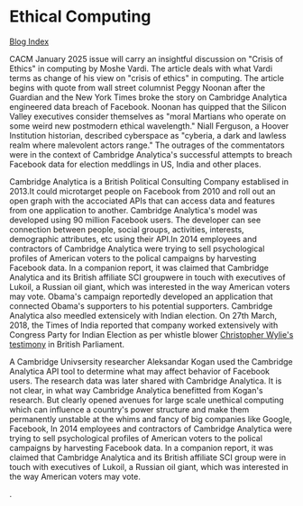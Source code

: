 # Ethical Computing

[Blog Index](../index.md)

CACM January 2025 issue will carry an insightful discussion on "Crisis of Ethics" in computing by Moshe Vardi. The article deals with what Vardi terms as
change of his view on "crisis of ethics" in computing. The article begins with quote from wall street columnist Peggy Noonan
after the Guardian and the New York Times broke the story on Cambridge Analytica engineered data breach of Facebook. Noonan has quipped that the
Silicon Valley executives consider themselves as "moral Martians who operate on some weird new postmodern ethical wavelength."  Niall Ferguson,
a Hoover Institution historian, described cyberspace as "cyberia, a dark and lawless realm where malevolent actors range." The outrages of the
commentators were in the context of Cambridge Analytica's successful attempts to breach Facebook data for election meddlings in US, India and other
places.

Cambridge Analytica is a British Political Consulting Company establised in 2013.It could microtarget people on Facebook from 2010 and roll out an
open graph with the accociated APIs that can access data and features from one application to another. Cambridge Analytica's model was developed using
90 million Facebook users. The developer can see connection between people, social groups, activities, interests, demographic attributes, etc using their 
API.In 2014 employees and contractors of Cambridge Analytica were trying to sell psychological profiles of American voters to the polical campaigns by harvesting
Facebook data. In a companion report, it was claimed that Cambridge Analytica and its British affiliate SCI groupwere in touch with executives of Lukoil,
a Russian oil giant, which was interested in the way American voters may vote. Obama's campaign reportedly developed an application that connected 
Obama's supporters to his potential supporters. Cambridge Analytica also meedled extensicely with Indian election. On 27th March, 2018, the Times of India 
reported that company worked extensively with Congress Party for Indian Election as per whistle blower 
[Christopher Wylie's testimony](https://timesofindia.indiatimes.com/india/whistleblower-names-congress-as-client-of-cambridge-analytica/articleshow/63491689.cmsin) 
in British Parliament. 

A Cambridge Univsersity researcher Aleksandar Kogan used the Cambridge Analytica API tool to determine what may affect behavior of Facebook users. 
The research data was later shared with Cambridge Analytica. It is not clear, in what way Cambridge Analytica benefitted from Kogan's research. But 
clearly opened avenues for large scale unethical computing which can influence a country's power structure and make them permanently unstable at the
whims and fancy of big companies like Google, Facebook,
In 2014 employees and contractors of Cambridge Analytica were trying to sell psychological profiles of American voters to the polical campaigns by harvesting
Facebook data. In a companion report, it was claimed that Cambridge Analytica and its British affiliate SCI group
were in touch with executives of Lukoil, a Russian oil giant, which was interested in the way American voters may vote. 

. 

